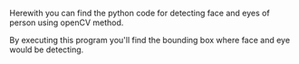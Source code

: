 Herewith you can find the python code for detecting face and eyes of person using openCV method.

By executing this program you'll find the bounding box where face and eye would be detecting.
